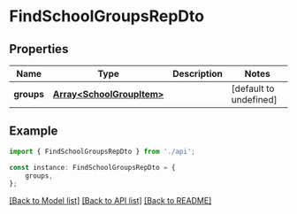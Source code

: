 # FindSchoolGroupsRepDto


## Properties

Name | Type | Description | Notes
------------ | ------------- | ------------- | -------------
**groups** | [**Array&lt;SchoolGroupItem&gt;**](SchoolGroupItem.md) |  | [default to undefined]

## Example

```typescript
import { FindSchoolGroupsRepDto } from './api';

const instance: FindSchoolGroupsRepDto = {
    groups,
};
```

[[Back to Model list]](../README.md#documentation-for-models) [[Back to API list]](../README.md#documentation-for-api-endpoints) [[Back to README]](../README.md)
